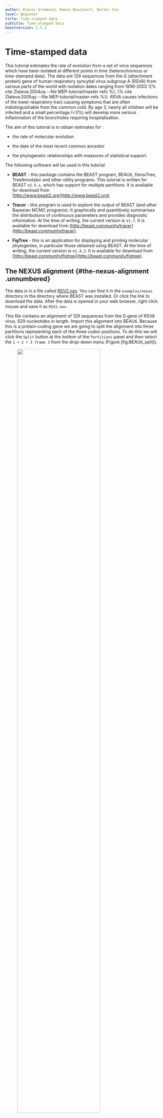 ```yaml
---
author: Alexei Drummond, Remco Bouckaert, Walter Xie
level: Beginner
title: Time-stamped data
subtitle: Time-stamped data
beastversion: 2.5.2
---
```


# Time-stamped data

This tutorial estimates the rate of evolution from a set of virus
sequences which have been isolated at different points in time
(heterochronous or time-stamped data). The data are 129 sequences from
the G (attachment protein) gene of human respiratory syncytial virus
subgroup A (RSVA) from various parts of the world with isolation dates
ranging from 1956-2002 
({% cite Zlateva:2004uq --file MEP-tutorial/master-refs %}, {% cite Zlateva:2005qy --file MEP-tutorial/master-refs %}). 
RSVA causes
infections of the lower respiratory tract causing symptoms that are
often indistinguishable from the common cold. By age 3, nearly all
children will be infected and a small percentage (<3%) will develop
more serious inflammation of the bronchioles requiring hospitalisation.

The aim of this tutorial is to obtain estimates for :

-   the rate of molecular evolution

-   the date of the most recent common ancestor

-   the phylogenetic relationships with measures of statistical support.

The following software will be used in this tutorial:

-   **BEAST** - this package contains the BEAST program, BEAUti,
    DensiTree, TreeAnnotator and other utility programs. This tutorial
    is written for BEAST v`2.5.x`, which has support for multiple
    partitions. It is available for download from\
    [http://www.beast2.org](http://www.beast2.org).

-   **Tracer** - this program is used to explore the output of BEAST
    (and other Bayesian MCMC programs). It graphically and quantitively
    summarises the distributions of continuous parameters and provides
    diagnostic information. At the time of writing, the current version
    is v`1.7`. It is available for download from
    [http://beast.community/tracer](http://beast.community/tracer).

-   **FigTree** - this is an application for displaying and printing
    molecular phylogenies, in particular those obtained using BEAST. At
    the time of writing, the current version is v`1.4.3`. It is
    available for download from [http://beast.community/figtree](http://beast.community/figtree).

## The NEXUS alignment {#the-nexus-alignment .unnumbered}

The data is in a file called
[RSV2.nex](https://github.com/CompEvol/beast2/blob/master/examples/nexus/RSV2.nex?raw=true).
You can find it in the `examples/nexus` directory in the directory
where BEAST was installed. Or click the link to download the data. After
the data is opened in your web browser, right click mouse and save it as
`RSV2.nex`.

This file contains an alignment of 129 sequences from the G gene of RSVA
virus, 629 nucleotides in length. Import this alignment into BEAUti.
Because this is a protein-coding gene we are going to split the
alignment into three partitions representing each of the three codon
positions. To do this we will click the `Split` button at the
bottom of the `Partitions` panel and then select the `1 + 2 + 3
frame 3` from the drop-down menu (Figure \[fig:BEAUti\_split\]).

<figure>
	<a name="fig:BEAUti\_split"></a>
	<img style="width:80.0%;" src="figures//BEAUti_split.png" alt="">
	<figcaption>Figure 1: Split the alignment</figcaption>
</figure>
<br>

This signifies that the first full codon starts at the third nucleotide
in the alignment. This will create three rows in the partitions panel.
You will have to re-link the tree and clock models across the three
partitions (and name them `tree` and `clock` respectively) before
continuing to the next step. The partition panel should now look
something like this:

<figure>
	<a name="fig:BEAUti\_partition"></a>
	<img style="width:80.0%;" src="figures/BEAUti_partition.png" alt="">
	<figcaption>Figure 2: A screenshot of the Partitions tab in BEAUti</figcaption>
</figure>
<br>

## Tip dates {#tip-dates .unnumbered}

By default all the taxa are assumed to have a date of zero (i.e. the
sequences are assumed to be sampled at the same time). In this case, the
RSVA sequences have been sampled at various dates going back to the
1950s. The actual year of sampling is given in the name of each taxon
and we could simply edit the value in the Date column of the table to
reflect these. However, if the taxa names contain the calibration
information, then a convenient way to specify the dates of the sequences
in BEAUti is to click the checkbox `Use tip dates` and then use
the `Configure` button at the top of the `Tip Dates` panel.
Clicking this will make a dialog box appear.

<figure>
	<a name="fig:BEAUti\_GuessDates"></a>
	<img style="width:80.0%;" src="figures/BEAUti_GuessDates.png" alt="">
	<figcaption>Figure 3: Guess dates dialog</figcaption>
</figure>
<br>

Select the option to `use everything`, choose `after last` from from
drop-down box and type `s` into the corresponding text box. This will
extract the trailing numbers from the taxon names after the last little
`s`, which are interpreted as the year (in this case since 1900) that
the sample was isolated.

The dates panel should now look something like this:

<figure>
	<a name="fig:BEAUti\_dates"></a>
	<img style="width:80.0%;" src="figures/BEAUti_dates.png" alt="">
	<figcaption>Figure 4: Dates panel</figcaption>
</figure>
<br>

## Setting the substitution model {#setting-the-substitution-model .unnumbered}

We will use the HKY model with empirical base frequencies for all three
partitions. To do this first link the site partitions and then choose
HKY and Empirical from the Subst Model and Frequencies drop-boxes. Also
check the estimate box for the Mutation Rate,which will finally trigger
to check the `Fix mean mutation rate` box.

<figure>
	<a name="fig:BEAUti\_Site\_Model"></a>
	<img style="width:80.0%;" src="figures/BEAUti_Site_Model.png" alt="">
	<figcaption>Figure 5: Site model</figcaption>
</figure>
<br>

Then, hold `shift` key to select all site models on the left side, and
click `OK` to clone the setting from defined site model (Figure
\[fig:cloneFrom\]). Go through each site model, as you can see, their
configurations are same now.

<figure>
	<a name="fig:cloneFrom"></a>
	<img style="width:80.0%;" src="figures/cloneFrom.png" alt="">
	<figcaption>Figure 6: Clone configuration from one site model to others.</figcaption>
</figure>
<br>

## Clock model

We are going to use the strict clock model, which is the default, so 
no changes are necessary in the clock model panel.

## Priors 

To set up the priors, select the `Priors` tab. Choose `Coalescent Constant Population` 
for the tree prior. Set the prior on the clockRate
parameter to a log-normal with `M=-5` and `S=1.25`.

<figure>
	<a name="fig:BEAUti\_priors"></a>
	<img style="width:80.0%;" src="figures/BEAUti_priors.png" alt="">
	<figcaption>Figure 7: Priors</figcaption>
</figure>
<br>

## Setting the MCMC options

For this dataset let’s initially set the chain length to `1000000` as this will
run reasonably quickly on most modern computers. Set the sampling
frequencies for the screen to `10000`, the trace log file to `400` and the trees
file to `400`.

<figure>
	<a name="fig:BEAUti\_mcmc"></a>
	<img style="width:80.0%;" src="figures/BEAUti_mcmc.png" alt="">
	<figcaption>Figure 8: MCMC options</figcaption>
</figure>
<br>

## Running BEAST {#running-beast .unnumbered}

Save the BEAST file (e.g. `RSV2.xml`) and run it in BEAST.

<figure>
	<a name="fig:BEAST"></a>
	<img style="width:80.0%;" src="figures/BEAST.png" alt="">
	<figcaption>Figure 9: A screenshot of BEAST.</figcaption>
</figure>
<br>

Now run BEAST and when it asks for an input file, provide your newly
created XML file as input. BEAST will then run until it has finished
reporting information to the screen. The actual results files are save
to the disk in the same location as your input file. The output to the
screen will look something like this:

```
                        BEAST v2.5.2, 2002-2019
             Bayesian Evolutionary Analysis Sampling Trees
                       Designed and developed by
 Remco Bouckaert, Alexei J. Drummond, Andrew Rambaut & Marc A. Suchard
                                    
                     Department of Computer Science
                         University of Auckland
                        remco@cs.auckland.ac.nz
                        alexei@cs.auckland.ac.nz
                                    
                   Institute of Evolutionary Biology
                        University of Edinburgh
                           a.rambaut@ed.ac.uk
                                    
                    David Geffen School of Medicine
                 University of California, Los Angeles
                           msuchard@ucla.edu
                                    
                      Downloads, Help & Resources:
                           http://beast2.org/
                                    
  Source code distributed under the GNU Lesser General Public License:
                   http://github.com/CompEvol/beast2
                                    
                           BEAST developers:
   Alex Alekseyenko, Trevor Bedford, Erik Bloomquist, Joseph Heled, 
 Sebastian Hoehna, Denise Kuehnert, Philippe Lemey, Wai Lok Sibon Li, 
Gerton Lunter, Sidney Markowitz, Vladimir Minin, Michael Defoin Platel, 
          Oliver Pybus, Tim Vaughan, Chieh-Hsi Wu, Walter Xie
                                    
                               Thanks to:
          Roald Forsberg, Beth Shapiro and Korbinian Strimmer
    ...
    
    ...
         990000     -6108.0939     -5503.4454      -604.6484 1m45s/Msamples
        1000000     -6102.6691     -5505.1198      -597.5493 1m44s/Msamples

Operator                                                   Tuning    #accept    #reject      Pr(m)  Pr(acc|m)
ScaleOperator(StrictClockRateScaler.c:clock)              0.78157       8218      27756    0.03601    0.22844 
UpDownOperator(strictClockUpDownOperator.c:clock)         0.84475        551      35258    0.03601    0.01539 Try setting scaleFactor to about 0.919
ScaleOperator(KappaScaler.s:RSV2_1)                       0.38916        323        934    0.00120    0.25696 
DeltaExchangeOperator(FixMeanMutationRatesOperator)       0.33840       4766      19363    0.02401    0.19752 
ScaleOperator(KappaScaler.s:RSV2_2)                       0.39201        288        901    0.00120    0.24222 
ScaleOperator(KappaScaler.s:RSV2_3)                       0.41649        271        964    0.00120    0.21943 
ScaleOperator(CoalescentConstantTreeScaler.t:tree)        0.71887        273      35495    0.03601    0.00763 Try setting scaleFactor to about 0.848
ScaleOperator(CoalescentConstantTreeRootScaler.t:tree)    0.64576       3140      33308    0.03601    0.08615 Try setting scaleFactor to about 0.804
Uniform(CoalescentConstantUniformOperator.t:tree)               -     193184     166770    0.36014    0.53669 
SubtreeSlide(CoalescentConstantSubtreeSlide.t:tree)       4.11043      28087     152489    0.18007    0.15554 
Exchange(CoalescentConstantNarrow.t:tree)                       -      44602     135445    0.18007    0.24772 
Exchange(CoalescentConstantWide.t:tree)                         -         84      35705    0.03601    0.00235 
WilsonBalding(CoalescentConstantWilsonBalding.t:tree)           -        205      35530    0.03601    0.00574 
ScaleOperator(PopSizeScaler.t:tree)                       0.60390      10084      26007    0.03601    0.27940 

     Tuning: The value of the operator's tuning parameter, or '-' if the operator can't be optimized.
    #accept: The total number of times a proposal by this operator has been accepted.
    #reject: The total number of times a proposal by this operator has been rejected.
      Pr(m): The probability this operator is chosen in a step of the MCMC (i.e. the normalized weight).
  Pr(acc|m): The acceptance probability (#accept as a fraction of the total proposals for this operator).


Total calculation time: 106.096 seconds
End likelihood: -6102.669168760964
```

## Analysing the BEAST output {#analysing-the-beast-output .unnumbered}

Note that the effective sample sizes (ESSs) for many of the logged
quantities are small (ESSs less than 100 will be highlighted in red by
Tracer). This is not good. A low ESS means that the trace contains a lot
of correlated samples and thus may not represent the posterior
distribution well. In the bottom right of the window is a frequency plot
of the samples which is expected given the low ESSs is extremely rough.

If we select the tab on the right-hand-side labelled `Trace` we can view
the raw trace, that is, the sampled values against the step in the MCMC
chain.

<figure>
	<a name="fig:Tracer1"></a>
	<img style="width:80.0%;" src="figures/Tracer1.png" alt="">
	<figcaption>Figure 10: A screenshot of Tracer.</figcaption>
</figure>
<br>

Here you can see how the samples are correlated. There are 2500 samples
in the trace (we ran the MCMC for steps sampling every 400) but adjacent
samples often tend to have similar values. The ESS for the absolute rate
of evolution (clockRate) is about `65` so we are only getting 1
independent sample to every `65 ~ 2500/38` actual samples). With a short
run such as this one, it may also be the case that the default burn-in
of 10% of the chain length is inadequate. Not excluding enough of the
start of the chain as burn-in will render estimates of ESS unreliable.

The simple response to this situation is that we need to run the chain
for longer. Given the lowest ESS (for the constant coalescent) is
`50`, it would suggest that we have to run the chain for at least
4 times the length to get reasonable ESSs that are `>200`. So let’s go
for a chain length of 6000000 and log every 5000. Go back to the `MCMC`
options section in BEAUti, and create a new BEAST XML file with a longer
chain length. Now run BEAST and load the new log file into Tracer (you
can leave the old one loaded for comparison).

Click on the Trace tab and look at the raw trace plot.

<figure>
	<a name="fig:Tracer\_density"></a>
	<img style="width:80.0%;" src="figures/Tracer2.png" alt="">
	<figcaption>Figure 11: tracer</figcaption>
</figure>
<br>

We have chosen options that produce 12000 samples and with an ESS
of about `239` there is still auto-correlation between the samples but
`>239` effectively independent samples will now provide a very good
estimate of the posterior distribution. There are no obvious trends in
the plot which would suggest that the MCMC has not yet converged, and
there are no significant long range fluctuations in the trace which
would suggest poor mixing.

As we are satisfied with the mixing we can now move on to one of the
parameters of interest: substitution rate. Select `clockRate` in the
left-hand table. This is the average substitution rate across all sites
in the alignment. Now choose the density plot by selecting the tab
labeled `Marginal Density`. This shows a plot of the marginal
posterior probability density of this parameter. You should see a plot
similar to this:

<figure>
	<a name="fig:Tracer\_density"></a>
	<img style="width:80.0%;" src="figures/Tracer_density.png" alt="">
	<figcaption>Figure 12: marginal density in tracer</figcaption>
</figure>
<br>

As you can see the posterior probability density is roughly bell-shaped.
There is some sampling noise which would be reduced if we ran the chain
for longer or sampled more often but we already have a good estimate of
the mean and HPD interval. You can overlay the density plots of multiple
traces in order to compare them (it is up to the user to determine
whether they are comparable on the the same axis or not). Select the
relative substitution rates for all three codon positions in the table
to the left (labelled `mutationRate.1`, `mutationRate.2` and
`mutationRate.3`). You will now see the posterior probability densities
for the relative substitution rate at all three codon positions
overlaid:

<figure>
	<a name="fig:Tracer\_relativeRates"></a>
	<img style="width:80.0%;" src="figures/Tracer_relativeRates.png" alt="">
	<figcaption>Figure 13: The posterior probability densities for the relative substitution rates</figcaption>
</figure>
<br>

## Summarising the trees {#summarizing-the-trees .unnumbered}

Use the program TreeAnnotator to summarise the tree and view the results
in Figtree (Figure \[fig:RSV2tree\]).

<figure>
	<a name="fig:RSV2tree"></a>
	<img style="width:80.0%;" src="figures/RSV2_mcc_tree.png" alt="">
	<figcaption>Figure 14: The Maximum clade credibility tree for the G gene of 129 RSVA-2 viral samples.</figcaption>
</figure>
<br>

DensiTree with clade height bars for clades with over 50% support. Root
canal tree represents maximum clade credibility tree.

<figure>
	<a name="fig:RSV2tree"></a>
	<img style="width:80.0%;" src="figures/DensiTree.png" alt="">
	<figcaption>Figure 15: The posterior tree set visualised in DensiTree.</figcaption>
</figure>
<br>


## Questions {#questions .unnumbered}

> In what year did the common ancestor of all RSVA viruses sampled live?
> What is the 95% HPD?

## Bonus section: Bayesian Skyline plot {#bonus-section-bayesian-skyline-plot .unnumbered}

We can reconstruct the population history using the Bayesian Skyline
plot. In order to do so, load the XML file into BEAUti, select the
priors-tab and change the tree prior from coalescent with constant
population size to coalescent with Bayesian skyline. Note that an extra
item is added to the priors called `Markov chained population sizes`
which is a prior that ensures dependence between population sizes.

<figure>
	<a name="fig:BEAUti\_priors2"></a>
	<img style="width:80.0%;" src="figures/BEAUti_priors2.png" alt="">
	<figcaption>Figure 16: Priors</figcaption>
</figure>
<br>

By default the number of groups used in the skyline analysis is set to
5, To change this, select menu View/Show Initialization panel and a list
of parameters is shown. Select `bPopSizes.t:tree` and change the
dimension to 3. Likewise, selection `bGroupSizes.t:tree` and change
its dimension to 3. The dimensions of the two parameters should be the
same. More groups mean more population changes can be detected, but it
also means more parameters need to be estimated and the chain runs
longer. The extended Bayesian skyline plot automatically detects the
number of changes, so it could be used as an alternative tree prior.

<figure>
	<a name="fig:BEAUti\_init"></a>
	<img style="width:80.0%;" src="figures/BEAUti_init.png" alt="">
	<figcaption>Figure 17: Initialization panel</figcaption>
</figure>
<br>

This analysis requires a bit longer to converge, so change the MCMC
chain length to 10 million, and the log intervals for the trace-log and
tree-log to 10 thousand. Then, save the file and run BEAST. You can also 
download the log (`RSV2-bsp.log`) and tree (`tree-bsp.trees`) files from 
the `precooked-runs` directory.

To plot the population history, load the log file in tracer and select
the menu Analysis/Bayesian Skyline Reconstruction.

<figure>
	<a name="fig:tracerBSP1"></a>
	<img style="width:80.0%;" src="figures/tracerBSP1.png" alt="">
	<figcaption>Figure 18: Bayesian Skyline Reconstruction in Tracer</figcaption>
</figure>
<br>

A dialog is shown where you can specify the tree file associated with
the log file. Also, since the youngest sample is from 2002, change the
entry for age of youngest tip to 2002.

<figure>
	<a name="fig:tracerBSP2"></a>
	<img style="width:80.0%;" src="figures/tracerBSP2.png" alt="">
	<figcaption>Figure 19: Bayesian Skyline Reconstruction dialog in Tracer</figcaption>
</figure>
<br>

After some calculation, a graph appears showing population history where
the median and 95% HPD intervals are plotted. After selecting the 
`solid interval` checkbox, the graph should look something like this.

<figure>
	<a name="fig:tracerBSP3"></a>
	<img style="width:80.0%;" src="figures/tracerBSP3.png" alt="">
	<figcaption>Figure 20: Bayesian Skyline Reconstruction</figcaption>
</figure>
<br>

## Questions {#questions-1 .unnumbered}

>
>1.  By what amount did the effective population size of RSVA grow from
>    1970 to 2002 according to the BSP?
>
>2.  What are the underlying assumptions of the BSP? Are the violated by
>    this data set?
>

## Exercise

Change the Bayesian skyline prior to extended Bayesian skyline plot
(EBSP) prior and run till convergence. EBSP produces an extra log file,
called `EBSP.$(seed).log` where `$(seed)` is replaced by the seed you used
to run BEAST. A plot can be created by running the EBSPAnalyser utility,
and loading the output file in a spreadsheet.

> How many groups are indicated by the EBSP analysis? This is much lower
> than for BSP. How does this affect the population history plots?

# Useful Links

- [Bayesian Evolutionary Analysis with BEAST 2](http://www.beast2.org/book.html) {% cite BEAST2book2014 --file MEP-tutorial/master-refs %}
- BEAST 2 website and documentation: [http://www.beast2.org/](http://www.beast2.org/)
- Join the BEAST user discussion: [http://groups.google.com/group/beast-users](http://groups.google.com/group/beast-users) 

# Relevant References

{% bibliography --cited --file MEP-tutorial/master-refs.bib %}